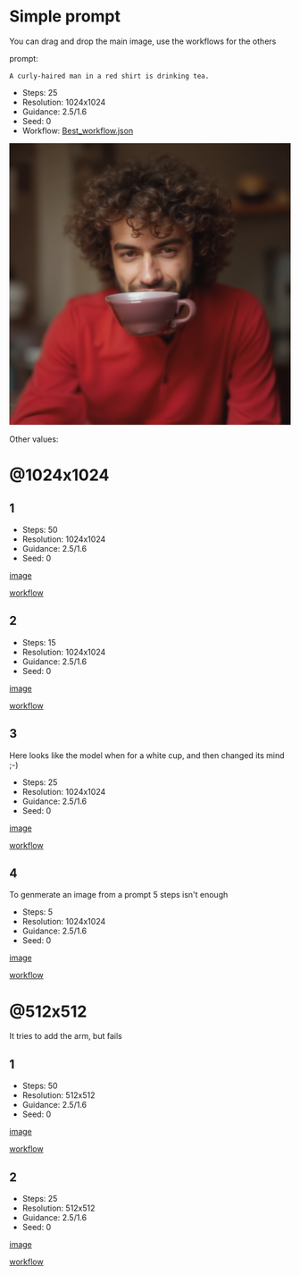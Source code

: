 # Simple prompt

You can drag and drop the main image, use the workflows for the others

prompt:

```
A curly-haired man in a red shirt is drinking tea.
```

- Steps: 25
- Resolution: 1024x1024
- Guidance: 2.5/1.6
- Seed: 0
- Workflow: [Best_workflow.json](Best_workflow.json)

![image](Best.png)

Other values:

# @1024x1024

## 1

- Steps: 50
- Resolution: 1024x1024
- Guidance: 2.5/1.6
- Seed: 0

[image](1/OmniGen_00044__0_1024x1024_no_prompt.jpg)

[workflow](1/OmniGen_00044__workflow.json)

## 2

- Steps: 15
- Resolution: 1024x1024
- Guidance: 2.5/1.6
- Seed: 0

[image](1/OmniGen_00042__0_1024x1024_no_prompt.jpg)

[workflow](1/OmniGen_00042__workflow.json)

## 3

Here looks like the model when for a white cup, and then changed its mind ;-)

- Steps: 25
- Resolution: 1024x1024
- Guidance: 2.5/1.6
- Seed: 0

[image](1/OmniGen_00043__0_1024x1024_no_prompt.jpg)

[workflow](1/OmniGen_00043__workflow.json)

## 4

To genmerate an image from a prompt 5 steps isn't enough

- Steps: 5
- Resolution: 1024x1024
- Guidance: 2.5/1.6
- Seed: 0

[image](1/OmniGen_00041__0_1024x1024_no_prompt.jpg)

[workflow](1/OmniGen_00041__workflow.json)


# @512x512

It tries to add the arm, but fails

## 1

- Steps: 50
- Resolution: 512x512
- Guidance: 2.5/1.6
- Seed: 0

[image](1/OmniGen_00046__0_512x512_no_prompt.jpg)

[workflow](1/OmniGen_00046__workflow.json)

## 2

- Steps: 25
- Resolution: 512x512
- Guidance: 2.5/1.6
- Seed: 0

[image](1/OmniGen_00045__0_512x512_no_prompt.jpg)

[workflow](1/OmniGen_00045__workflow.json)


